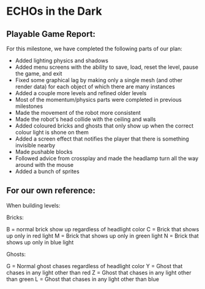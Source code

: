 # ECHOs in the Dark

## Playable Game Report:

For this milestone, we have completed the following parts of our plan:
- Added lighting physics and shadows
- Added menu screens with the ability to save, load, reset the level, pause the game, and exit
- Fixed some graphical lag by making only a single mesh (and other render data) for each object of which there are many instances
- Added a couple more levels and refined older levels
- Most of the momentum/physics parts were completed in previous milestones
- Made the movement of the robot more consistent
- Made the robot's head collide with the ceiling and walls
- Added coloured bricks and ghosts that only show up when the correct colour light is shone on them
- Added a screen effect that notifies the player that there is something invisible nearby
- Made pushable blocks
- Followed advice from crossplay and made the headlamp turn all the way around with the mouse
- Added a bunch of sprites



## For our own reference:

When building levels:
 
 Bricks:
 
  B = normal brick show up regardless of headlight color
  C = Brick that shows up only in red light
  M = Brick that shows up only in green light
  N = Brick that shows up only in blue light
  
Ghosts:
  
  G = Normal ghost chases regardless of headlight color
  Y = Ghost that chases in any light other than red
  Z = Ghost that chases in any light other than green
  L = Ghost that chases in any light other than blue
